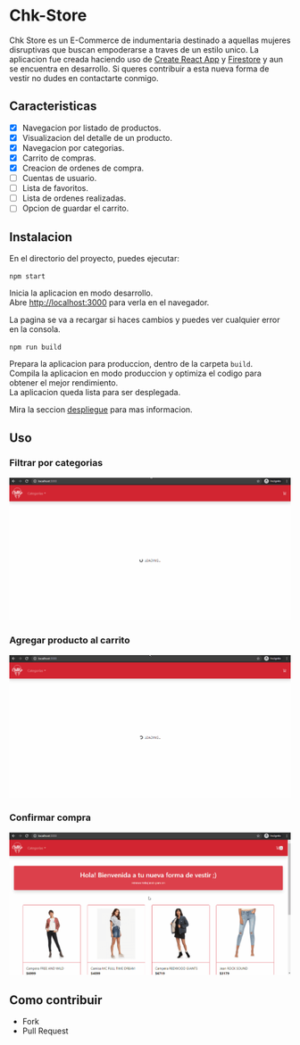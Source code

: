 # Chk-Store

Chk Store es un E-Commerce de indumentaria destinado a aquellas mujeres disruptivas que buscan empoderarse a traves de un estilo unico. La aplicacion fue creada haciendo uso de [Create React App](https://github.com/facebook/create-react-app) y [Firestore](https://firebase.google.com/products/firestore) y aun se encuentra en desarrollo. Si queres contribuir a esta nueva forma de vestir no dudes en contactarte conmigo.

## Caracteristicas

- [x] Navegacion por listado de productos.
- [x] Visualizacion del detalle de un producto.
- [x] Navegacion por categorias.
- [x] Carrito de compras.
- [x] Creacion de ordenes de compra.
- [ ] Cuentas de usuario.
- [ ] Lista de favoritos.
- [ ] Lista de ordenes realizadas.
- [ ] Opcion de guardar el carrito.

## Instalacion

En el directorio del proyecto, puedes ejecutar:

`npm start`

Inicia la aplicacion en modo desarrollo.<br />
Abre [http://localhost:3000](http://localhost:3000) para verla en el navegador.

La pagina se va a recargar si haces cambios y puedes ver cualquier error en la consola.

`npm run build`

Prepara la aplicacion para produccion, dentro de la carpeta `build`.<br />
Compila la aplicacion en modo produccion y optimiza el codigo para obtener el mejor rendimiento.<br />
La aplicacion queda lista para ser desplegada.

Mira la seccion [despliegue](https://facebook.github.io/create-react-app/docs/deployment) para mas informacion.

## Uso
### Filtrar por categorias
![Categories](./gif_manual/filtrar_categoria.gif)
### Agregar producto al carrito
![Items](./gif_manual/comprar_item.gif)
### Confirmar compra
![Boughts](./gif_manual/confirmar_compra.gif)

## Como contribuir
- Fork
- Pull Request
